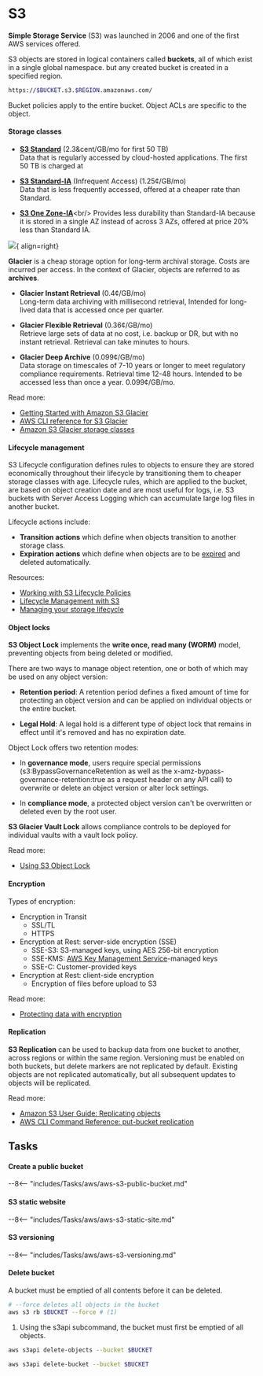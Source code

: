 # S3

**Simple Storage Service** (S3) was launched in 2006 and one of the first AWS services offered.

S3 objects are stored in logical containers called **buckets**, all of which exist in a single global namespace.
but any created bucket is created in a specified region.

```sh title="S3 bucket URLs"
https://$BUCKET.s3.$REGION.amazonaws.com/
```

Bucket policies apply to the entire bucket.
Object ACLs are specific to the object.

#### Storage classes

-   [**S3 Standard**](https://aws.amazon.com/s3/storage-classes/#General_purpose) (2.3&cent/GB/mo for first 50 TB)<br/>
    Data that is regularly accessed by cloud-hosted applications.
    The first 50 TB is charged at

-   [**S3 Standard-IA**](https://aws.amazon.com/s3/storage-classes/#Infrequent_access) (Infrequent Access) (1.25&cent;/GB/mo)<br/>
    Data that is less frequently accessed, offered at a cheaper rate than Standard.

-   [**S3 One Zone-IA**](https://aws.amazon.com/s3/storage-classes/#__)<br/>
    Provides less durability than Standard-IA because it is stored in a single AZ instead of across 3 AZs, offered at price 20% less than Standard IA.


![](../img/Arch_Amazon-Simple-Storage-Service-Glacier_64.svg){ align=right}

**Glacier** is a cheap storage option for long-term archival storage.
Costs are incurred per access.
In the context of Glacier, objects are referred to as **archives**.

-   **Glacier Instant Retrieval** (0.4&cent;/GB/mo)<br/>
    Long-term data archiving with millisecond retrieval, 
    Intended for long-lived data that is accessed once per quarter.

-   **Glacier Flexible Retrieval** (0.36&cent;/GB/mo)<br/>
    Retrieve large sets of data at no cost, i.e. backup or DR, but with no instant retrieval.
    Retrieval can take minutes to hours.

-   **Glacier Deep Archive** (0.099&cent;/GB/mo)<br/>
    Data storage on timescales of 7-10 years or longer to meet regulatory compliance requirements.
    Retrieval time 12-48 hours.
    Intended to be accessed less than once a year.
    0.099&cent;/GB/mo.



Read more:

- [Getting Started with Amazon S3 Glacier](https://docs.aws.amazon.com/amazonglacier/latest/dev/amazon-glacier-getting-started.html)
- [AWS CLI reference for S3 Glacier](http://docs.aws.amazon.com/cli/latest/reference/glacier/index.html)
- [Amazon S3 Glacier storage classes](https://aws.amazon.com/s3/storage-classes/glacier/)

#### Lifecycle management

S3 Lifecycle configuration defines rules to objects to ensure they are stored economically throughout their lifecycle by transitioning them to cheaper storage classes with age.
Lifecycle rules, which are applied to the bucket, are based on object creation date and are most useful for logs, i.e. S3 buckets with Server Access Logging which can accumulate large log files in another bucket.

Lifecycle actions include:

- **Transition actions** which define when objects transition to another storage class.
- **Expiration actions** which define when objects are to be [expired](https://docs.aws.amazon.com/AmazonS3/latest/userguide/lifecycle-expire-general-considerations.html) and deleted automatically.


Resources:

- [Working with S3 Lifecycle Policies](https://app.pluralsight.com/ilx/video-courses/39316ef1-acae-478f-aa8f-76509f189979/56af50d7-c549-4514-b2ec-c77dba62f8da/4895dd7a-345d-4f6d-a08c-96e51764cbdc "Pluralsight - AWS Certified SysOps Admin - Associate (SOA-C02) - Working with S3 Lifecycle Policies")
- [Lifecycle Management with S3](https://app.pluralsight.com/ilx/video-courses/b270d2b9-8e74-407a-8f50-fc54f5f95228/c6565221-8451-4f13-92b1-5ad04eed8787/db2500c5-bede-4164-9b0b-1cda3e6f2981 "Pluralsight - AWS Certified Solutions Architect - Associate (SAA-C03) - Lifecycle Management with S3")
- [Managing your storage lifecycle](https://docs.aws.amazon.com/AmazonS3/latest/userguide/object-lifecycle-mgmt.html)

#### Object locks

**S3 Object Lock** implements the **write once, read many (WORM)** model, preventing objects from being deleted or modified.

There are two ways to manage object retention, one or both of which may be used on any object version:

- **Retention period**: A retention period defines a fixed amount of time for protecting an object version and can be applied on individual objects or the entire bucket.

- **Legal Hold**: A legal hold is a different type of object lock that remains in effect until it's removed and has no expiration date.

Object Lock offers two retention modes:

- In **governance mode**, users require special permissions (s3:BypassGovernanceRetention as well as the x-amz-bypass-governance-retention:true as a request header on any API call) to overwrite or delete an object version or alter lock settings. 

- In **compliance mode**, a protected object version can't be overwritten or deleted even by the root user.


**S3 Glacier Vault Lock** allows compliance controls to be deployed for individual vaults with a vault lock policy.

Read more:

- [Using S3 Object Lock](https://docs.aws.amazon.com/AmazonS3/latest/userguide/object-lock.html#object-lock-retention-modes)

#### Encryption

Types of encryption:

- Encryption in Transit
    - SSL/TL
    - HTTPS
- Encryption at Rest: server-side encryption (SSE)
    - SSE-S3: S3-managed keys, using AES 256-bit encryption
    - SSE-KMS: [AWS Key Management Service](#kms)-managed keys
    - SSE-C: Customer-provided keys
- Encryption at Rest: client-side encryption
    - Encryption of files before upload to S3


Read more:

- [Protecting data with encryption](https://docs.aws.amazon.com/AmazonS3/latest/userguide/UsingEncryption.html)


#### Replication
   
**S3 Replication** can be used to backup data from one bucket to another, across regions or within the same region.
Versioning must be enabled on both buckets, but delete markers are not replicated by default.
Existing objects are not replicated automatically, but all subsequent updates to objects will be replicated.

Read more:

- [Amazon S3 User Guide: Replicating objects](https://docs.aws.amazon.com/AmazonS3/latest/userguide/replication.html)
- [AWS CLI Command Reference: put-bucket replication](https://docs.aws.amazon.com/cli/latest/reference/s3api/put-bucket-replication.html)

## Tasks

#### Create a public bucket

--8<-- "includes/Tasks/aws/aws-s3-public-bucket.md"

#### S3 static website

--8<-- "includes/Tasks/aws/aws-s3-static-site.md"

#### S3 versioning

--8<-- "includes/Tasks/aws/aws-s3-versioning.md"

#### Delete bucket

A bucket must be emptied of all contents before it can be deleted.

```sh
# --force deletes all objects in the bucket
aws s3 rb $BUCKET --force # (1)
```

1. Using the s3api subcommand, the bucket must first be emptied of all objects.
```sh
aws s3api delete-objects --bucket $BUCKET

aws s3api delete-bucket --bucket $BUCKET
```
